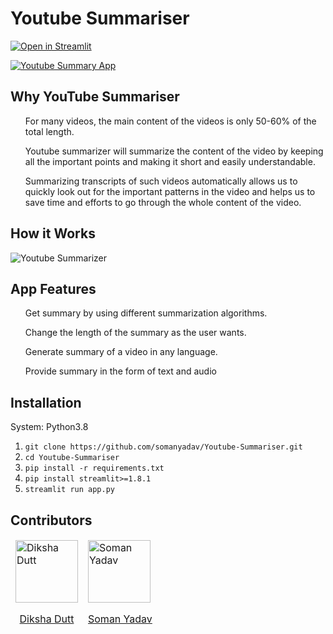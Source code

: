 # Youtube Summariser

[![Open in Streamlit](https://static.streamlit.io/badges/streamlit_badge_black_white.svg)](https://share.streamlit.io/somanyadav/youtube-summariser/main/app.py)

[![Youtube Summary App](https://github.com/somanyadav/Youtube-Summariser/blob/main/play.gif)](https://www.linkedin.com/posts/somanyadav_python-nlp-datascience-activity-6928719876270239744-UGYV?utm_source=share&utm_medium=member_desktop)

## Why YouTube Summariser

<ul>For many videos, the main content of the videos is only 50-60% of the total length.</ul>

<ul>Youtube summarizer will summarize the content of the video by keeping all the important points and making it short and easily understandable.</ul>

<ul>Summarizing transcripts of such videos automatically allows us to quickly look out for the important patterns in the video and helps us to save time and efforts to go through the whole content of the video.</ul>

## How it Works

![Youtube Summarizer](https://github.com/somanyadav/Youtube-Summariser/blob/main/structure.JPG)


## App Features

<ol>Get summary by using different summarization algorithms.</ol>

<ol>Change the length of the summary as the user wants.</ol>

<ol>Generate summary of a video in any language.</ol>

<ol>Provide summary in the form of text and audio</ol>

## Installation

System: Python3.8

1. ```git clone https://github.com/somanyadav/Youtube-Summariser.git```
2. ```cd Youtube-Summariser```
3. ```pip install -r requirements.txt```
4. ```pip install streamlit>=1.8.1```
5. ```streamlit run app.py```


## Contributors

<table>
	<thead>
	<tr>
		<td>
			<img width="100" alt="Diksha Dutt" src="https://i.imgur.com/wnTuh6Y.png" align="center">
			<a href="https://github.com/dikshadutt08"><p align="center"> Diksha Dutt </p></a>
		</td>
		<td>
			<img width="100" alt="Soman Yadav" src="https://i.imgur.com/iD76kAe.png" align="center">
			<a href="https://github.com/somanyadav"><p align="center"> Soman Yadav </p></a>
		</td>
	</tr>
</table>



	

